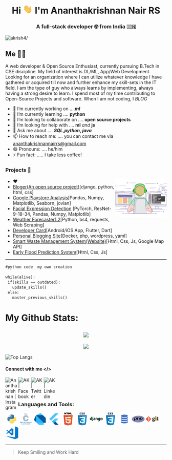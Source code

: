 
<h1 align="center"> Hi <img src="https://raw.githubusercontent.com/ABSphreak/ABSphreak/master/gifs/Hi.gif" width="30px"> I'm Ananthakrishnan Nair RS</h1>
<h3 align="center">A   full-stack developer 🤓 from India 🇮🇳</h3>
<p align="left"> <img src=https://komarev.com/ghpvc/?username=akrish4 alt=akrish4/> </p>


## Me 👨‍💻 
A web developer & Open Source Enthusiast, currently pursuing B.Tech in CSE discipline. My field of interest is DL/ML, App/Web Development. Looking for an organization where I can utilize whatever knowledge I have gathered or acquired till now and further enhance my skill-sets in the IT field. I am the type of guy who always learns by implementing, always having a strong desire to learn. I spend most of my time contributing to Open-Source Projects and software. When I am not coding, I _BLOG_

- 🔭 I’m currently working on ....***ml***
- 🌱 I’m currently learning .... **python**
- 👯 I’m looking to collaborate on .... **open source projects**
- 🤔 I’m looking for help with .... **ml** *and* **js**
- 💬 Ask me about .... ***SQL*,*python*, *java***
- 📫 How to reach me: .... you can contact me via ananthakrishnannairrs@gmail.com 
- 😄 Pronouns: .... he/him
- ⚡ Fun fact: ..... I take less coffee!

### Projects 🖤
<img align="right" src="https://github.com/akrish4/akrish4/blob/master/coding-freak.gif" width="32%"/>

- ❤️
- [Bloger(An open source project)](https://github.com/)[django, python, html, css]
- [Google Playstore Analysis](https://github.com)[Pandas, Numpy, Matplotlib, Seaborn, jovian]
- [Facial Expression Detection](https://github.com/) [PyTorch, ResNet-9-18-34, Pandas, Numpy, Matplotlib]
- [Weather Forecaster1.2](https://github.com/)[Python, bs4, requests, Web Scraping]
- [Developer Card](https://github.com)[Android/iOS App, Flutter, Dart]
- [Personal Blogging Site](https://github.com)[Docker, php, wordpress, yaml]
- [Smart Waste Management System(Website)](https://github.com)[Html, Css, Js, Google Map API]
- [Early Flood Prediction System](https://github.com/)[Html, Css, Js]

 ***
 
    #python code  my own creation
    
    while(alive):
     if(skills == outdated):
       update_skills()
     else:
       master_previous_skills() 
     
 

<h1><p >My Github Stats: </p></h1>


<p align="center">
<img src="https://github-readme-stats.vercel.app/api?username=akrish4&&show_icons=true&title_color=08fdd8&icon_color=bb2acf&text_color=ffffff&bg_color=0a192f&count_private=true"/>
<br>
</br>
<img src="https://github-readme-stats.vercel.app/api/top-langs/?username=akrish4&layout=compact&theme=tokyonight"/>

![Top Langs](https://github-readme-stats.vercel.app/api/top-langs/?username=akrish4&layout=compact&theme=tokyonight)

 


 
  #### Connect with me </> 
<a href="https://instagram.com/akrish369">
    <img align="left" alt="Ananthakrishnan | Instagram" width="40px" src="https://image.flaticon.com/icons/svg/2111/2111463.svg" />
  </a>

<a href="https://facebook.com/Ananthakrishnan">
    <img align="left" alt="AK | Facebook" width="40px" src="https://image.flaticon.com/icons/svg/174/174848.svg" />
  </a>
<a href="https://twitter.com/">
    <img align="left" alt="AK | Twitter" width="40px" src="https://image.flaticon.com/icons/svg/174/174876.svg" />
  </a>
 <a href="https://in.linkedin.com/in/Ananthakrishnan-Nair-RS">
    <img align="left" alt="AK | Linkedin" width="40px" src="https://image.flaticon.com/icons/svg/174/174857.svg" />
  </a>


<br>
<br>
<br>

 
### Languages and Tools:

<code><img height="40" src="https://raw.githubusercontent.com/github/explore/80688e429a7d4ef2fca1e82350fe8e3517d3494d/topics/python/python.png"></code>
<code><img height="40" src="https://raw.githubusercontent.com/github/explore/80688e429a7d4ef2fca1e82350fe8e3517d3494d/topics/c/c.png"></code>
<code><img height="40" src="https://raw.githubusercontent.com/github/explore/80688e429a7d4ef2fca1e82350fe8e3517d3494d/topics/dart/dart.png"></code>
<code><img height="40" src="https://raw.githubusercontent.com/github/explore/80688e429a7d4ef2fca1e82350fe8e3517d3494d/topics/flutter/flutter.png"></code>
<code><img height="40" src="https://raw.githubusercontent.com/github/explore/80688e429a7d4ef2fca1e82350fe8e3517d3494d/topics/html/html.png"></code>
<code><img height="40" src="https://raw.githubusercontent.com/github/explore/80688e429a7d4ef2fca1e82350fe8e3517d3494d/topics/css/css.png"></code>
<code><img height="40" src="https://raw.githubusercontent.com/github/explore/80688e429a7d4ef2fca1e82350fe8e3517d3494d/topics/django/django.png"></code>
<code><img height="40" src="https://raw.githubusercontent.com/github/explore/80688e429a7d4ef2fca1e82350fe8e3517d3494d/topics/css/css.png"></code>
<code><img height="40" src="https://raw.githubusercontent.com/github/explore/80688e429a7d4ef2fca1e82350fe8e3517d3494d/topics/sql/sql.png"></code>
<code><img height="40" src="https://raw.githubusercontent.com/github/explore/80688e429a7d4ef2fca1e82350fe8e3517d3494d/topics/php/php.png"></code>
<code><img height="40" src="https://raw.githubusercontent.com/github/explore/80688e429a7d4ef2fca1e82350fe8e3517d3494d/topics/git/git.png"></code>
<code><img height="40" src="https://raw.githubusercontent.com/github/explore/80688e429a7d4ef2fca1e82350fe8e3517d3494d/topics/visual-studio-code/visual-studio-code.png"></code>



---

>Keep Smiling and Work Hard





